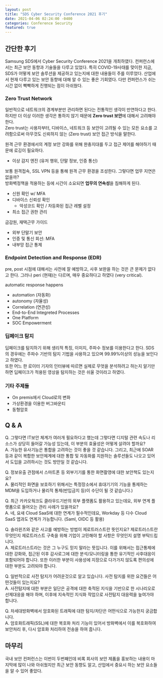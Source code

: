 ```yaml
---
layout: post
title: "SDS Cyber Security Conference 2021 후기"
date: 2021-04-06 02:24:00 -0400
categories: Conference Security
featured: true
---
```


## 간단한 후기

Samsung SDS에서 Cyber Security Conference 2021을 개최하였다. 컨퍼런스에서는 최근 보안 동향과 기술들을 다루고 있었다. 특히 COVID-19사태를 맞이한 지금, SDS가 어떻게 보안 솔루션을 제공하고 있는지에 대한 내용들이 주를 이루었다. 산업에서 현재 다루고 있는 보안 동향에 대해 알 수 있는 좋은 기회였다. 다만 컨퍼런스가 쉬는 시간 없이 빡빡하게 진행되는 점이 아쉬웠다.

### Zero Trust Network
일반적으로 네트워크의 경계부분만 관리하면 된다는 전통적인 생각이 만연하다고 한다. 하지만 더 이상 이러한 생각은 통하지 않기 때문에 **Zero trust 보안**에 대해서 고려해야 한다.\
Zero trust는 사용자부터, 디바이스, 네트워크 등 보안이 고려될 수 있는 모든 요소를 고려함으로써 아무것도 신뢰하지 않는 (Zero trust) 보안 접근 방식을 말한다.

원격 근무 환경에서의 계정 보안 강화를 위해 완충지대를 두고 접근 제어를 해야하기 때문에 로깅이 필요하다.
- 이상 감지 엔진 (유저 행위, 단말 정보, 인증 통신)

보통 원격접속, SSL VPN 등을 통해 원격 근무 환경을 조성한다. 그렇다면 업무 지연은 없을까?\
방화벽정책을 적용하는 등에 시간이 소요되면 **업무의 연속성**을 침해하게 된다.
- 신원 확인 w/ MFA
- 디바이스 신뢰성 확인
  - 악성코드 확인 / 차등화된 접근 레벨 설정
- 최소 접근 권한 관리

금감원, 재택근무 가이드
- 외부 단말기 보안
- 인증 및 통신 회선: MFA
- 내부망 접근 통제

### Endpoint Detection and Response (EDR)

pre, post 시점에 대해서는 사전에 잘 예방하고, 사후 보완을 하는 것은 큰 문제가 없다고 한다. 그러나 peri (현재)는 다르며, 매우 중요하다고 하였다 (very critical).

automatic response happens
- automation (자동화)
- autonomy (자율성)
- Correlation (연관성)
- End-to-End Integreted Processes
- One Platform
- SOC Empowerment

### 딥페이크 탐지
딥페이크를 탐지하기 위해 생리적 특징, 이미지, 주파수 정보를 이용한다고 한다. SDS의 경우에는 주파수 기반의 탐지 기법을 사용하고 있으며 99.99%이상의 성능을 보인다고 하였다.\
또한 어느 한 로이터 기자의 인터뷰에 따르면 실제로 무엇을 분석하려고 하는지 알기만 하면 딥페이크가 적용된 영상을 탐지하는 것은 쉬울 것이라고 하였다.

### 기타 주제들
- On premis에서 Cloud로의 변화
- 가상환경을 이용한 버그바운티
- 동형암호

## Q & A
Q. 그렇다면 IT보안 체계가 여러개 필요하다고 했는데 그렇다면 디지털 관련 속도나 리소스가 상당히 들어갈 가능성 있는데, 이 부분의 효율성은 어떻게 살려야 할까요?\
A. 가능한 유사기능은 통합을 고려하는 것이 좋을 것 같습니다. 그리고, 최근에 SOAR 등과 같이 복합한 보안체계에 대한 통합 및 자동화를 지원하는 솔루션들도 나오고 있어서 도입을 고려하시는 것도 방안일 것 같습니다.

Q. 정보유출 관점에서 스마트폰 등 외부기기를 통한 화면촬영에 대한 보안책도 있는지요?\
A. 물리적인 화면을 보호하기 위해서는 특정장소에서 휴대기기의 기능을 통제하는 MDM을 도입하거나 물리적 통제(반입금지 등)이 수단이 될 것 같습니다.)

Q. 최근 카카오웍크도 클라우드기반의 외부 플랫폼도 활용하고 있는데요, 외부 연계 플랫폼으로 들어오는 관리 사례가 있을까요?\
A. 네, 요새 Cloud SaaS에 대한 연계가 필수적인데요, Workday 등 다수 Cloud SaaS 앱과도 연계가 가능합니다. (Saml, OIDC 등 활용)

Q. 솔라윈즈와 같은 사고를 예방하는 방법이 제로트러스트란 뜻인지요? 제로트러스트란 무엇인지 제로트러스트 구축을 위해 기업이 고민해야 할 사항은 무엇인지 설명 부탁드립니다.\
A. 제로트러스트라는 것은 그 누구도 믿지 말라는 뜻입니다. 이를 위해서는 접근통제에 대한 강화와, 접근된 이후 감사로그에 대한 분석/모니터링을 통한 유기적인 사후대응이 포함되어야 합니다. 또한 이러한 부분이 사용성에 지장으로 다가가지 않도록 편의성에 대한 부분도 고려되야 합니다.

Q. 일반적으로 사전 탐지가 어려운것으로 알고 있습니다. 사전 탐지를 위한 요건들은 어떤것들이 있는지요?\
A. 사전탐지에 대한 부분은 일단은 공격에 대한 축적된 지식을 기반으로 한 시나리오로 선제대응을 해야 하며, 이후에 지속적인 지식화 작업으로 사전탐지 대응력을 높여가야 합니다.

Q. 차세대방화벽에서 암호화된 트래픽에 대한 탐지/차단은 어떤식으로 가능한지 궁금합니다.\
A. 암호화트래픽(SSL)에 대한 복호화 처리 기능이 있어서 방화벽에서 이를 복호화하여 보안처리 후, 다시 암호화 처리하여 전송을 하여 줍니다.


## 마무리
국내 보안 컨퍼런스는 이번이 두번째인데 비록 회사의 보안 제품을 홍보하는 내용이 마지막에 많이 나와 아쉬웠지만 최근 보안 동향도 알고, 산업에서 중요시 하는 보안 요소들을 알 수 있어 좋았다.
